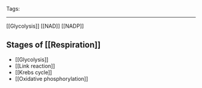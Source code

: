 Tags: 

---
[[Glycolysis]]
[[NAD]]
[[NADP]]

## Stages of [[Respiration]]
- [[Glycolysis]]
- [[Link reaction]]
- [[Krebs cycle]]
- [[Oxidative phosphorylation]]